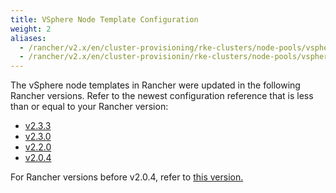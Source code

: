 ```yaml
---
title: VSphere Node Template Configuration
weight: 2
aliases:
  - /rancher/v2.x/en/cluster-provisioning/rke-clusters/node-pools/vsphere/provisioning-vsphere-clusters/node-template-reference
  - /rancher/v2.x/en/cluster-provisionin/rke-clusters/node-pools/vsphere/provisioning-vsphere-clusters/enabling-uuids
---
```


The vSphere node templates in Rancher were updated in the following Rancher versions. Refer to the newest configuration reference that is less than or equal to your Rancher version:

- [v2.3.3](./v2.3.3)
- [v2.3.0](./v2.3.0)
- [v2.2.0](./v2.2.0)
- [v2.0.4](./v2.0.4)

For Rancher versions before v2.0.4, refer to [this version.](./prior-to-2.0.4)